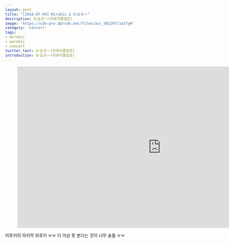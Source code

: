 ```yaml
---
layout: post
title: "[2016-07-04] Mirukii & わるきー"
description: わるきー(미루키졸업콘)
image: 'https://cdn-pro.dprcdn.net/files/acc_501207/1w1fyH'
category: 'concert'
tags:
- mirukii
- warukii
- concert
twitter_text: わるきー(미루키졸업콘)
introduction: わるきー(미루키졸업콘)
---
```

<figure class="video_container">
<iframe width="936" height="526" src="http://serviceapi.nmv.naver.com/flash/convertIframeTag.nhn?vid=1C7F33DDA3338351474905434E8F952FC340&outKey=V122d0254b29a92ab6e5ba04b82333c4b0417170580d373908539a04b82333c4b0417" frameborder="no" scrolling="no" webkitallowfullscreen mozallowfullscreen allowfullscreen></iframe>
</figure>

미루키의 마지막 와루키 ㅠㅠ
더 이상 못 본다는 것이 너무 슬픔 ㅠㅠ
